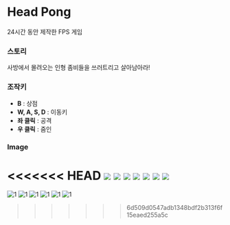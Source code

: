 # Head Pong
24시간 동안 제작한 FPS 게임

### 스토리
사방에서 몰려오는 인형 좀비들을 쓰러트리고 살아남아라!

### 조작키
* **B** : 상점
* **W, A, S, D** : 이동키
* **좌 클릭** : 공격
* **우 클릭** : 줌인

### Image
<<<<<<< HEAD
![](/images/0.jpg)
![](/images/1.jpg)
![](/images/2.jpg)
![](/images/3.jpg)
![](/images/4.jpg)
![](/images/5.jpg)
![](/images/6.jpg)
=======
![1](/images/1.jpg)
![1](/images/2.jpg)
![1](/images/3.jpg)
![1](/images/4.jpg)
![1](/images/5.jpg)
![1](/images/6.jpg)
>>>>>>> 6d509d0547adb1348bdf2b313f6f15eaed255a5c
